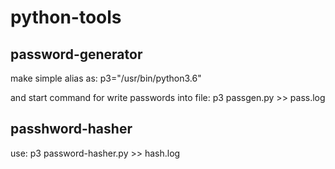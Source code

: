 # python-tools


## password-generator
make simple alias as: p3="/usr/bin/python3.6" <p>
and start command for write passwords into file: p3 passgen.py >> pass.log

## passhword-hasher
use: p3 password-hasher.py >> hash.log

